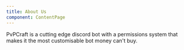 ```yaml
---
title: About Us
component: ContentPage
---
```

PvPCraft is a cutting edge discord bot with a permissions system that makes
it the most customisable bot money can't buy.
